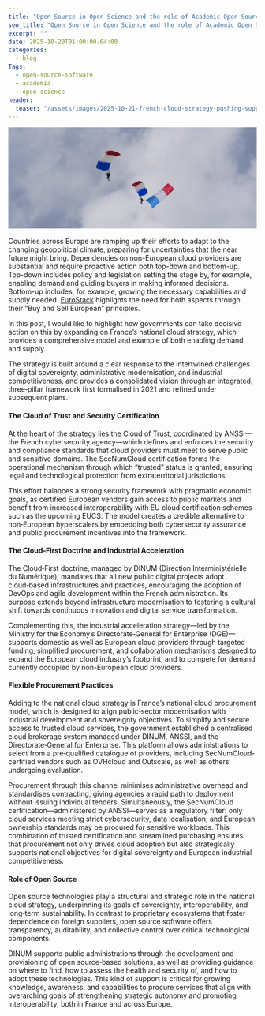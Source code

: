 ```yaml
---
title: "Open Source in Open Science and the role of Academic Open Source Program Offices (OSPOs)"
seo_title: "Open Source in Open Science and the role of Academic Open Source Program Offices (OSPOs)"
excerpt: ""
date: 2025-10-20T01:00:00-04:00
categories:
  - blog
Tags:
  - open-source-software
  - academia
  - open-science
header:
  teaser: "/assets/images/2025-10-21-french-cloud-strategy-pushing-supply-and-demand/teaser.png"
---
```



<div class="thumbnail-container">
<img src="/assets/images/2025-10-21-french-cloud-strategy-pushing-supply-and-demand/teaser.png" alt=""></div>

Countries across Europe are ramping up their efforts to adapt to the changing geopolitical climate, preparing for uncertainties that the near future might bring. Dependencies on non-European cloud providers are substantial and require proactive action both top-down and bottom-up. Top-down includes policy and legislation setting the stage by, for example, enabling demand and guiding buyers in making informed decisions. Bottom-up includes, for example, growing the necessary capabilities and supply needed. [EuroStack](https://eurostack.eu/) highlights the need for both aspects through their “Buy and Sell European” principles.  

In this post, I would like to highlight how governments can take decisive action on this by expanding on France’s national cloud strategy, which provides a comprehensive model and example of both enabling demand and supply.  

The strategy is built around a clear response to the intertwined challenges of digital sovereignty, administrative modernisation, and industrial competitiveness, and provides a consolidated vision through an integrated, three‑pillar framework first formalised in 2021 and refined under subsequent plans.  

#### The Cloud of Trust and Security Certification  
At the heart of the strategy lies the Cloud of Trust, coordinated by ANSSI—the French cybersecurity agency—which defines and enforces the security and compliance standards that cloud providers must meet to serve public and sensitive domains. The SecNumCloud certification forms the operational mechanism through which “trusted” status is granted, ensuring legal and technological protection from extraterritorial jurisdictions.  

This effort balances a strong security framework with pragmatic economic goals, as certified European vendors gain access to public markets and benefit from increased interoperability with EU cloud certification schemes such as the upcoming EUCS. The model creates a credible alternative to non‑European hyperscalers by embedding both cybersecurity assurance and public procurement incentives into the framework.  

#### The Cloud‑First Doctrine and Industrial Acceleration  
The Cloud‑First doctrine, managed by DINUM (Direction Interministérielle du Numérique), mandates that all new public digital projects adopt cloud‑based infrastructures and practices, encouraging the adoption of DevOps and agile development within the French administration. Its purpose extends beyond infrastructure modernisation to fostering a cultural shift towards continuous innovation and digital service transformation.  

Complementing this, the industrial acceleration strategy—led by the Ministry for the Economy’s Directorate‑General for Enterprise (DGE)—supports domestic as well as European cloud providers through targeted funding, simplified procurement, and collaboration mechanisms designed to expand the European cloud industry’s footprint, and to compete for demand currently occupied by non-European cloud providers.  

#### Flexible Procurement Practices  
Adding to the national cloud strategy is France’s national cloud procurement model, which is designed to align public‑sector modernisation with industrial development and sovereignty objectives. To simplify and secure access to trusted cloud services, the government established a centralised cloud brokerage system managed under DINUM, ANSSI, and the Directorate‑General for Enterprise. This platform allows administrations to select from a pre‑qualified catalogue of providers, including SecNumCloud-certified vendors such as OVHcloud and Outscale, as well as others undergoing evaluation.  

Procurement through this channel minimises administrative overhead and standardises contracting, giving agencies a rapid path to deployment without issuing individual tenders. Simultaneously, the SecNumCloud certification—administered by ANSSI—serves as a regulatory filter: only cloud services meeting strict cybersecurity, data localisation, and European ownership standards may be procured for sensitive workloads. This combination of trusted certification and streamlined purchasing ensures that procurement not only drives cloud adoption but also strategically supports national objectives for digital sovereignty and European industrial competitiveness.  

#### Role of Open Source  
Open source technologies play a structural and strategic role in the national cloud strategy, underpinning its goals of sovereignty, interoperability, and long‑term sustainability. In contrast to proprietary ecosystems that foster dependence on foreign suppliers, open source software offers transparency, auditability, and collective control over critical technological components.  

DINUM supports public administrations through the development and provisioning of open source‑based solutions, as well as providing guidance on where to find, how to assess the health and security of, and how to adopt these technologies. This kind of support is critical for growing knowledge, awareness, and capabilities to procure services that align with overarching goals of strengthening strategic autonomy and promoting interoperability, both in France and across Europe.